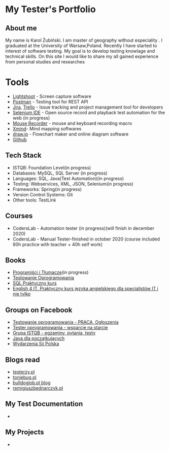 


# My Tester's Portfolio

## About me

My name is Karol Żubiński. I am master of geography without especiality . I graduated at the University of Warsaw,Poland. Recently I have started to interest of software testing. My goal is to develop testing knowlage and technical skills. On this site I would like to share my all gained experience from personal studies and researches


# Tools
  - [Lightshoot](https://app.prntscr.com/pl/) - Screen capture software
  - [Postman](https://www.postman.com/) - Testing tool for REST API
  - [Jira](https://www.atlassian.com/software/jira0), [Trello](https://trello.com/) - Issue tracking and project management tool for developers
  - [Selenium IDE](https://chrome.google.com/webstore/detail/selenium-ide/mooikfkahbdckldjjndioackbalphokd) - Open source record and playback test automation for the web (in progress)
  - [Mouse Recorder](https://www.mouserecorder.com/) - mouse and keyboard recording macro
  - [Xmind](https://www.xmind.net/)- Mind mapping softwares
  - [draw.io](https://app.diagrams.net/) - Flowchart maker and online diagram software
  - [Github](https://github.com/)

## Tech Stack

* ISTQB: Foundation Level(in progress)
* Databases: MySQL, SQL Server (in progress)
* Languages: SQL, Java(Test Automation)(in progress)
* Testing: Webservices, XML, JSON, Selenium(in progress) 
* Frameworks: Spring(in progress)
* Version Control Systems: Git
* Other tools: TestLink

## Courses 

* CodersLab - Automation tester (in progress)(will finish in december 2020)
* CodersLab - Manual Tester-finished in october 2020 (course included 80h practice with teacher + 40h self work)



## Books

* [Programiści i Tłumacze](https://helion.pl/ksiazki/programisci-i-tlumacze-wprowadzenie-do-lokalizacji-oprogramowania-agenor-hofmann-delbor-marta-bartnicka,protlu.htm#format/d)(in progress)
* [Testowanie Oprogramowania](https://pwicherski.gitbook.io)
* [SQL Praktyczny kurs](https://helion.pl/ksiazki/praktyczny-kurs-sql-wydanie-iii-danuta-mendrala-marcin-szeliga,pksql3.htm#format/d)
* [English 4 IT. Praktyczny kurs języka angielskiego dla specjalistów IT i nie tylko](https://helion.pl/ksiazki/english-4-it-praktyczny-kurs-jezyka-angielskiego-dla-specjalistow-it-i-nie-tylko-beata-blaszczyk,anginf.htm#format/d)


## Groups on Facebook

* [Testowanie oprogramowania - PRACA, Ogłoszenia](https://www.facebook.com/groups/215557562210470/?ref=group_header)
* [Tester oprogramowania - wsparcie na starcie](https://www.facebook.com/groups/testeroprogramowania/?ref=group_header)
* [Grupa ISTQB - egzaminy, pytania, testy](https://www.facebook.com/groups/194288250951242/)
* [Java dla początkujących](https://www.facebook.com/groups/231900600895570/)
* [Wydarzenia Sii Polska](https://www.facebook.com/groups/SiiPoland.events/?ref=group_header)

## Blogs read

* [testerzy.pl](http://testerzy.pl)
* [toniebug.pl](https://www.toniebug.pl)
* [bulldogjob.pl blog](https://bulldogjob.pl/blog)
* [remigiuszbednarczyk.pl](https://remigiuszbednarczyk.pl)

## My Test Documentation

* 

## My Projects

* 
